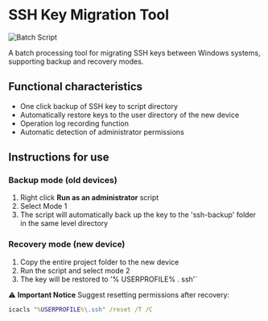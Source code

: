 # SSH Key Migration Tool

![Batch Script]( https://img.shields.io/badge/Language-Batch-blueviolet )

A batch processing tool for migrating SSH keys between Windows systems, supporting backup and recovery modes.

## Functional characteristics
- One click backup of SSH key to script directory
- Automatically restore keys to the user directory of the new device
- Operation log recording function
- Automatic detection of administrator permissions

## Instructions for use
### Backup mode (old devices)
1. Right click **Run as an administrator** script
2. Select Mode 1
3. The script will automatically back up the key to the 'ssh-backup' folder in the same level directory

### Recovery mode (new device)
1. Copy the entire project folder to the new device
2. Run the script and select mode 2
3. The key will be restored to '% USERPROFILE% \. ssh'`

⚠️ **Important Notice**
Suggest resetting permissions after recovery:
```cmd
icacls "%USERPROFILE%\.ssh" /reset /T /C
```
